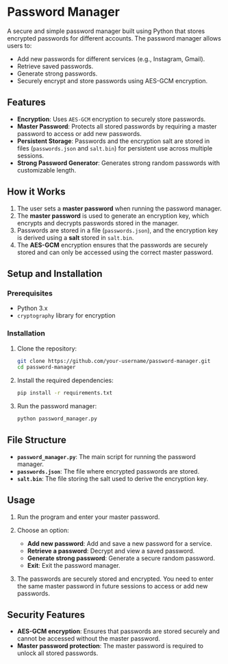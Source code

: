 # Password Manager

A secure and simple password manager built using Python that stores encrypted passwords for different accounts. The password manager allows users to:
- Add new passwords for different services (e.g., Instagram, Gmail).
- Retrieve saved passwords.
- Generate strong passwords.
- Securely encrypt and store passwords using AES-GCM encryption.

## Features
- **Encryption**: Uses `AES-GCM` encryption to securely store passwords.
- **Master Password**: Protects all stored passwords by requiring a master password to access or add new passwords.
- **Persistent Storage**: Passwords and the encryption salt are stored in files (`passwords.json` and `salt.bin`) for persistent use across multiple sessions.
- **Strong Password Generator**: Generates strong random passwords with customizable length.
  
## How it Works
1. The user sets a **master password** when running the password manager.
2. The **master password** is used to generate an encryption key, which encrypts and decrypts passwords stored in the manager.
3. Passwords are stored in a file (`passwords.json`), and the encryption key is derived using a **salt** stored in `salt.bin`.
4. The **AES-GCM** encryption ensures that the passwords are securely stored and can only be accessed using the correct master password.

## Setup and Installation

### Prerequisites
- Python 3.x
- `cryptography` library for encryption

### Installation

1. Clone the repository:
    ```bash
    git clone https://github.com/your-username/password-manager.git
    cd password-manager
    ```

2. Install the required dependencies:
    ```bash
    pip install -r requirements.txt
    ```

3. Run the password manager:
    ```bash
    python password_manager.py
    ```

## File Structure
- **`password_manager.py`**: The main script for running the password manager.
- **`passwords.json`**: The file where encrypted passwords are stored.
- **`salt.bin`**: The file storing the salt used to derive the encryption key.

## Usage

1. Run the program and enter your master password.
2. Choose an option:
   - **Add new password**: Add and save a new password for a service.
   - **Retrieve a password**: Decrypt and view a saved password.
   - **Generate strong password**: Generate a secure random password.
   - **Exit**: Exit the password manager.

3. The passwords are securely stored and encrypted. You need to enter the same master password in future sessions to access or add new passwords.

## Security Features
- **AES-GCM encryption**: Ensures that passwords are stored securely and cannot be accessed without the master password.
- **Master password protection**: The master password is required to unlock all stored passwords.
